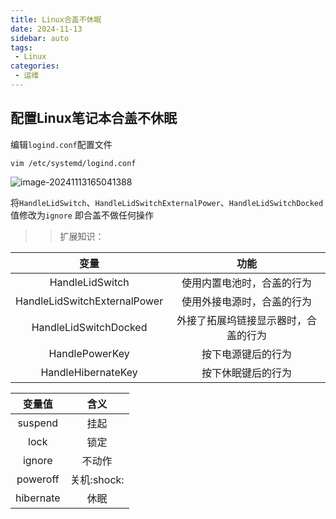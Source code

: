 ```yaml
---
title: Linux合盖不休眠 
date: 2024-11-13
sidebar: auto
tags: 
 - Linux
categories:
 - 运维
---
```


## 配置Linux笔记本合盖不休眠

编辑`logind.conf`配置文件

```shell
vim /etc/systemd/logind.conf
```

![image-20241113165041388](https://sugarys.oss-cn-beijing.aliyuncs.com/document/linux/image-20241113165041388.png)

将`HandleLidSwitch`、`HandleLidSwitchExternalPower`、`HandleLidSwitchDocked`值修改为`ignore` 即合盖不做任何操作

> > 扩展知识：

|             变量             |                 功能                 |
| :--------------------------: | :----------------------------------: |
|       HandleLidSwitch        |      使用内置电池时，合盖的行为      |
| HandleLidSwitchExternalPower |      使用外接电源时，合盖的行为      |
|    HandleLidSwitchDocked     | 外接了拓展坞链接显示器时，合盖的行为 |
|        HandlePowerKey        |          按下电源键后的行为          |
|      HandleHibernateKey      |          按下休眠键后的行为          |

|  变量值   |    含义     |
| :-------: | :---------: |
|  suspend  |    挂起     |
|   lock    |    锁定     |
|  ignore   |   不动作    |
| poweroff  | 关机:shock: |
| hibernate |    休眠     |

